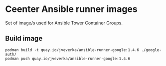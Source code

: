 # Ceenter Ansible runner images

Set of image/s used for Ansible Tower Container Groups.

## Build image

``` shell
podman build -t quay.io/jveverka/ansible-runner-google:1.4.6 ./google-auth/
podman push quay.io/jveverka/ansible-runner-google:1.4.6
```
